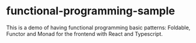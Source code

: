 # functional-programming-sample
This is a demo of having functional programming basic patterns: Foldable, Functor and Monad for the frontend with React and Typescript.
